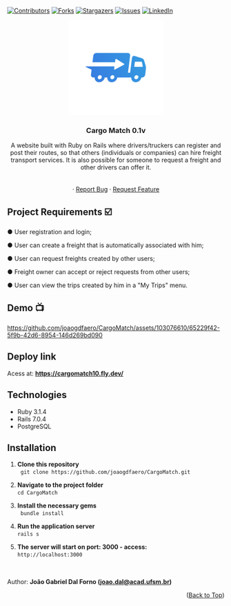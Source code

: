 <a name="readme-top"></a>
[![Contributors][contributors-shield]][contributors-url]
[![Forks][forks-shield]][forks-url]
[![Stargazers][stars-shield]][stars-url]
[![Issues][issues-shield]][issues-url]
[![LinkedIn][linkedin-shield]][linkedin-url]
<br />
<div align="center">
  <a href="https://github.com/joaogdfaero/CargoMatch/">
    <img src="cargomatchlogo.png" alt="Logo" width="220" height="220">
  </a>

<h3 align="center">Cargo Match 0.1v</h3>

  <p align="center">
    A website built with Ruby on Rails where drivers/truckers can register and post their routes, so that others (individuals or companies) can hire freight transport services. It is also possible for someone to request a freight and other drivers can offer it.
     <br />
    <br />
    <br />
    ·
    <a href="https://github.com/joaogdfaero/CargoMatch/issues">Report Bug</a>
    ·
    <a href="https://github.com/joaogdfaero/CargoMatch/issues">Request Feature</a>
  </p>
</div>

## Project Requirements :ballot_box_with_check:
● User registration and login;

● User can create a freight that is automatically associated with him;

● User can request freights created by other users;

● Freight owner can accept or reject requests from other users;

● User can view the trips created by him in a "My Trips" menu.

## Demo 📺

https://github.com/joaogdfaero/CargoMatch/assets/103076610/65229f42-5f9b-42d6-8954-146d269bd090

## Deploy link

Acess at: **https://cargomatch10.fly.dev/**

## Technologies
* Ruby 3.1.4
* Rails 7.0.4
* PostgreSQL

## Installation
1. **Clone this repository**  
` git clone https://github.com/joaogdfaero/CargoMatch.git`

2. **Navigate to the project folder**  
` cd CargoMatch `

3. **Install the necessary gems**  
` bundle install`

4. **Run the application server**  
` rails s `

5. **The server will start on port: 3000 - access:**    
` http://localhost:3000 `

##
<br>Author: <strong>João Gabriel Dal Forno (joao.dal@acad.ufsm.br)</strong>

<p align="right">(<a href="#readme-top">Back to Top</a>)</p>

<!-- MARKDOWN LINKS & IMAGES -->
<!-- https://www.markdownguide.org/basic-syntax/#reference-style-links -->
[contributors-shield]: https://img.shields.io/github/contributors/joaogdfaero/CargoMatch.svg?style=for-the-badge
[contributors-url]: https://github.com/joaogdfaero/CargoMatch/graphs/contributors
[forks-shield]: https://img.shields.io/github/forks/joaogdfaero/CargoMatch.svg?style=for-the-badge
[forks-url]: https://github.com/joaogdfaero/CargoMatch/network/members
[stars-shield]: https://img.shields.io/github/stars/joaogdfaero/CargoMatch.svg?style=for-the-badge
[stars-url]: https://github.com/joaogdfaero/CargoMatch/stargazers
[issues-shield]: https://img.shields.io/github/issues/joaogdfaero/CargoMatch.svg?style=for-the-badge
[issues-url]: https://github.com/joaogdfaero/CargoMatch/issues
[license-shield]: https://img.shields.io/github/license/joaogdfaero/CargoMatch.svg?style=for-the-badge
[license-url]: https://github.com/joaogdfaero/CargoMatch/blob/master/LICENSE.txt
[linkedin-shield]: https://img.shields.io/badge/-LinkedIn-black.svg?style=for-the-badge&logo=linkedin&colorB=555
[linkedin-url]: https://www.linkedin.com/in/jo%C3%A3o-gabriel-dal-forno/
[product-screenshot]: images/screenshot.png
[Next.js]: https://img.shields.io/badge/next.js-000000?style=for-the-badge&logo=nextdotjs&logoColor=white
[Next-url]: https://nextjs.org/
[React.js]: https://img.shields.io/badge/React-20232A?style=for-the-badge&logo=react&logoColor=61DAFB
[React-url]: https://reactjs.org/
[Vue.js]: https://img.shields.io/badge/Vue.js-35495E?style=for-the-badge&logo=vuedotjs&logoColor=4FC08D
[Vue-url]: https://vuejs.org/
[Angular.io]: https://img.shields.io/badge/Angular-DD0031?style=for-the-badge&logo=angular&logoColor=white
[Angular-url]: https://angular.io/
[Svelte.dev]: https://img.shields.io/badge/Svelte-4A4A55?style=for-the-badge&logo=svelte&logoColor=FF3E00
[Svelte-url]: https://svelte.dev/
[Laravel.com]: https://img.shields.io/badge/Laravel-FF2D20?style=for-the-badge&logo=laravel&logoColor=white
[Laravel-url]: https://laravel.com
[Bootstrap.com]: https://img.shields.io/github/forks/joaogdfaero/CargoMatch.svg?style=for-the-badge&logo=bootstrap&logoColor=white
[Bootstrap-url]: https://getbootstrap.com
[JQuery.com]: https://img.shields.io/badge/jQuery-0769AD?style=for-the-badge&logo=jquery&logoColor=white
[JQuery-url]: https://jquery.com
